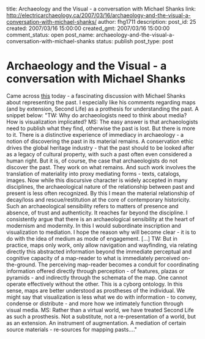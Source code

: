 title: Archaeology and the Visual - a conversation with Michael Shanks
link: http://electricarchaeology.ca/2007/03/16/archaeology-and-the-visual-a-conversation-with-michael-shanks/
author: fhg1711
description: 
post_id: 25
created: 2007/03/16 15:00:00
created_gmt: 2007/03/16 15:00:00
comment_status: open
post_name: archaeology-and-the-visual-a-conversation-with-michael-shanks
status: publish
post_type: post

# Archaeology and the Visual - a conversation with Michael Shanks

Came across [this](http://documents.stanford.edu/MichaelShanks/144) today - a fascinating discussion with Michael Shanks about representing the past. I especially like his comments regarding maps (and by extension, Second Life) as a prothesis for understanding the past. A snippet below: "TW: Why do archaeologists need to think about media? How is visualization implicated? MS: The easy answer is that archaeologists need to publish what they find, otherwise the past is lost. But there is more to it. There is a distinctive experience of immediacy in archaeology - a notion of discovering the past in its material remains. A conservation ethic drives the global heritage industry - that the past should to be looked after as a legacy of cultural property, with such a past often even considered a human right. But it is, of course, the case that archaeologists do not discover the past. They work on what remains. And such work involves the translation of materiality into proxy mediating forms - texts, catalogs, images. Now while this discursive character is widely accepted in many disciplines, the archaeological nature of the relationship between past and present is less often recognized. By this I mean the material relationship of decay/loss and rescue/restitution at the core of contemporary historicity. Such an archaeological sensibility refers to matters of presence and absence, of trust and authenticity. It reaches far beyond the discipline. I consistently argue that there is an archaeological sensibility at the heart of modernism and modernity. In this I would subordinate inscription and visualization to mediation. I hope the reason why will become clear - it is to do with the idea of medium as mode of engagement. [...] TW: But in practice, maps only work, only allow navigation and wayfinding, via relating directly this abstracted information beyond the immediate perceptual and cognitive capacity of a map-reader to what is immediately perceived on-the-ground. The perceiving map-reader becomes a conduit for coordinating information offered directly through perception - of features, plazas or pyramids - and indirectly through the schemata of the map. One cannot operate effectively without the other. This is a cyborg ontology. In this sense, maps are better understood as prostheses of the individual. We might say that visualization is less what we do with information - to convey, condense or distribute - and more how we intimately function through visual media. MS: Rather than a virtual world, we have treated Second Life as such a prosthesis. Not a substitute, not a re-presentation of a world, but as an extension. An instrument of augmentation. A mediation of certain source materials - re-sources for mapping pasts...."